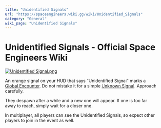 ```yaml
---
title: "Unidentified Signals"
url: "https://spaceengineers.wiki.gg/wiki/Unidentified_Signals"
category: "General"
wiki_page: "Unidentified Signals"
---
```


# Unidentified Signals - Official Space Engineers Wiki

[![Unidentified Signal.png](https://spaceengineers.wiki.gg/images/thumb/3/38/Unidentified_Signal.png/320px-Unidentified_Signal.png?463ec9)](https://spaceengineers.wiki.gg/wiki/File:Unidentified_Signal.png)

An orange signal on your HUD that says “Unidentified Signal” marks a [Global Encounter](https://spaceengineers.wiki.gg/wiki/Global_Encounters "Global Encounters"). Do not mistake it for a simple [Unknown Signal](https://spaceengineers.wiki.gg/wiki/Unknown_Signals "Unknown Signals"). Approach carefully.

They despawn after a while and a new one will appear. If one is too far away to reach, simply wait for a closer one.

In multiplayer, all players can see the Unidentified Signals, so expect other players to join in the event as well.